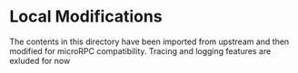 # Local Modifications

The contents in this directory have been imported from upstream and then
modified for microRPC compatibility. Tracing and logging features are exluded
for now
